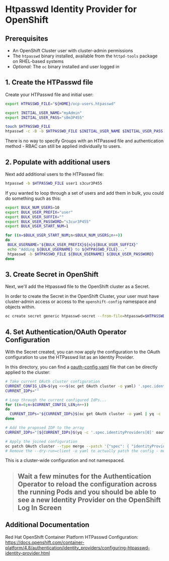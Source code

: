 # Htpasswd Identity Provider for OpenShift

## Prerequisites

- An OpenShift Cluster user with cluster-admin permissions
- The `htpasswd` binary installed, available from the `httpd-tools` package on RHEL-based systems
- *Optional:* The `oc` binary installed and user logged in

## 1. Create the HTPasswd file

Create your HTPasswd file and initial user:

```bash
export HTPASSWD_FILE="${HOME}/ocp-users.htpasswd"

export INITIAL_USER_NAME="myAdmin"
export INITIAL_USER_PASS="s0m3P455"

touch $HTPASSWD_FILE
htpasswd -c -B -b $HTPASSWD_FILE $INITIAL_USER_NAME $INITIAL_USER_PASS
```

There is no way to specify Groups with an HTPasswd file and authentication method - RBAC can still be applied individually to users.

## 2. Populate with additional users

Next add additional users to the HTPasswd file:

```bash
htpasswd -b $HTPASSWD_FILE user1 s3cur3P455
```

If you wanted to loop through a set of users and add them in bulk, you could do something such as this:

```bash
export BULK_NUM_USERS=10
export BULK_USER_PREFIX="user"
export BULK_USER_SUFFIX=""
export BULK_USER_PASSWORD="s3cur3P455"
export BULK_USER_START_NUM=1

for ((n=$BULK_USER_START_NUM;n<$BULK_NUM_USERS;n++))
do
 BULK_USERNAME="${BULK_USER_PREFIX}${n}${BULK_USER_SUFFIX}"
 echo "Adding ${BULK_USERNAME} to ${HTPASSWD_FILE}..."
 htpasswd -b $HTPASSWD_FILE ${BULK_USERNAME} ${BULK_USER_PASSWORD}
done
```

## 3. Create Secret in OpenShift

Next, we'll add the Htpasswd file to the OpenShift cluster as a Secret.

In order to create the Secret in the OpenShift Cluster, your user must have cluster-admin access or access to the `openshift-config` namespace and objects within.

```bash
oc create secret generic htpasswd-secret --from-file=htpasswd=$HTPASSWD_FILE -n openshift-config
```

## 4. Set Authentication/OAuth Operator Configuration

With the Secret created, you can now apply the configuration to the OAuth configuration to use the HTPasswd list as an Identity Provider.

In this directory, you can find a [oauth-config.yaml](oauth-config.yaml) file that can be directly applied to the cluster:

```bash
# Take current OAuth cluster configuration
CURRENT_CONFIG_LEN=$(yq <<<$(oc get OAuth cluster -o yaml) '.spec.identityProviders | length')
CURRENT_IDPs=""

# Loop through the current configured IdPs...
for ((n=0;n<$CURRENT_CONFIG_LEN;n++))
do
  CURRENT_IDPs="${CURRENT_IDPs}$(oc get OAuth cluster -o yaml | yq -c '.spec.identityProviders['$n']'),"
done

# Add the proposed IDP to the array
CURRENT_IDPs="[${CURRENT_IDPs}$(yq -c '.spec.identityProviders[0]' oauth-config.yaml)]"

# Apply the joined configuration
oc patch OAuth cluster --type merge --patch '{"spec": { "identityProviders": '$CURRENT_IDPs' }}' --dry-run=client -o yaml
# Remove the --dry-run=client -o yaml to actually patch the config - messing this up can lock you out of the cluster!
```

This is a cluster-wide configuration and not namespaced.

> ## Wait a few minutes for the Authentication Operator to reload the configuration across the running Pods and you should be able to see a new Identity Provider on the OpenShift Log In Screen

## Additional Documentation

Red Hat OpenShift Container Platform HTPasswd Configuration: https://docs.openshift.com/container-platform/4.8/authentication/identity_providers/configuring-htpasswd-identity-provider.html